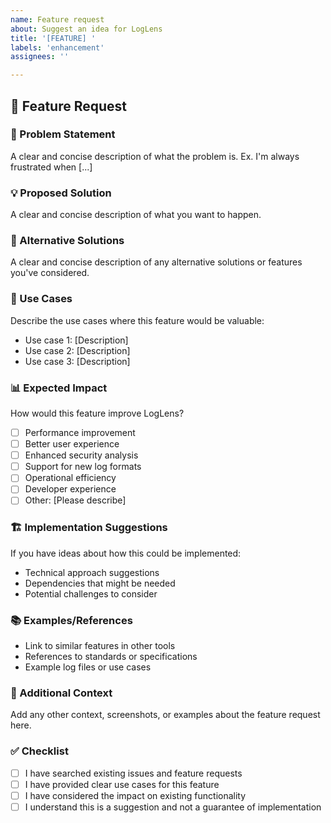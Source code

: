 ```yaml
---
name: Feature request
about: Suggest an idea for LogLens
title: '[FEATURE] '
labels: 'enhancement'
assignees: ''

---
```


## 🚀 Feature Request

### 🎯 Problem Statement
A clear and concise description of what the problem is. Ex. I'm always frustrated when [...]

### 💡 Proposed Solution
A clear and concise description of what you want to happen.

### 🔄 Alternative Solutions
A clear and concise description of any alternative solutions or features you've considered.

### 📝 Use Cases
Describe the use cases where this feature would be valuable:
- Use case 1: [Description]
- Use case 2: [Description]
- Use case 3: [Description]

### 📊 Expected Impact
How would this feature improve LogLens?
- [ ] Performance improvement
- [ ] Better user experience
- [ ] Enhanced security analysis
- [ ] Support for new log formats
- [ ] Operational efficiency
- [ ] Developer experience
- [ ] Other: [Please describe]

### 🏗️ Implementation Suggestions
If you have ideas about how this could be implemented:
- Technical approach suggestions
- Dependencies that might be needed
- Potential challenges to consider

### 📚 Examples/References
- Link to similar features in other tools
- References to standards or specifications
- Example log files or use cases

### 🔧 Additional Context
Add any other context, screenshots, or examples about the feature request here.

### ✅ Checklist
- [ ] I have searched existing issues and feature requests
- [ ] I have provided clear use cases for this feature
- [ ] I have considered the impact on existing functionality
- [ ] I understand this is a suggestion and not a guarantee of implementation 